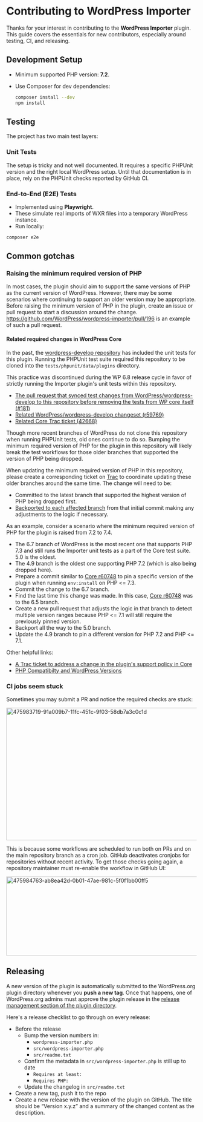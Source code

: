 # Contributing to WordPress Importer

Thanks for your interest in contributing to the **WordPress Importer** plugin.
This guide covers the essentials for new contributors, especially around testing, CI, and releasing.

## Development Setup

* Minimum supported PHP version: **7.2**.
* Use Composer for dev dependencies:

  ```bash
  composer install --dev
  npm install
  ```

## Testing

The project has two main test layers:

### Unit Tests

The setup is tricky and not well documented. It requires a specific PHPUnit version and the right
local WordPress setup. Until that documentation is in place, rely on the PHPUnit checks reported by
GitHub CI.

### End-to-End (E2E) Tests

* Implemented using **Playwright**.
* These simulate real imports of WXR files into a temporary WordPress instance.
* Run locally:

```bash
composer e2e
```

## Common gotchas

### Raising the minimum required version of PHP

In most cases, the plugin should aim to support the same versions of PHP as the current version of WordPress. However, there may be some scenarios where continuing to support an older version may be appropriate. Before raising the minimum version of PHP in the plugin, create an issue or pull request to start a discussion around the change. https://github.com/WordPress/wordpress-importer/pull/196 is an example of such a pull request.

#### Related required changes in WordPress Core

In the past, the [wordpress-develop repository](https://github.com/wordpress/wordpress-develop) has included the unit tests for this plugin. Running the PHPUnit test suite required this repository to be cloned into the `tests/phpunit/data/plugins` directory.

This practice was discontinued during the WP 6.8 release cycle in favor of strictly running the Importer plugin's unit tests within this repository.

- [The pull request that synced test changes from WordPress/wordpress-develop to this repository before removing the tests from WP core itself (#181)](https://github.com/WordPress/wordpress-importer/pull/181)
- [Related WordPress/wordpress-develop changeset (r59769)](https://core.trac.wordpress.org/changeset/59769)
- [Related Core Trac ticket (42668)](https://core.trac.wordpress.org/ticket/42668)

Though more recent branches of WordPress do not clone this repository when running PHPUnit tests, old ones continue to do so. Bumping the minimum required version of PHP for the plugin in this repository will likely break the test workflows for those older branches that supported the version of PHP being dropped.

When updating the minimum required version of PHP in this repository, please create a corresponding ticket on [Trac](https://core.trac.wordpress.org/) to coordinate updating these older branches around the same time. The change will need to be:

- Committed to the latest branch that supported the highest version of PHP being dropped first.
- [Backported to each affected branch](https://make.wordpress.org/core/handbook/best-practices/backporting-commits/) from that initial commit making any adjustments to the logic if necessary.

As an example, consider a scenario where the minimum required version of PHP for the plugin is raised from 7.2 to 7.4.
- The 6.7 branch of WordPress is the most recent one that supports PHP 7.3 and still runs the Importer unit tests as a part of the Core test suite. 5.0 is the oldest.
- The 4.9 branch is the oldest one supporting PHP 7.2 (which is also being dropped here).
- Prepare a commit similar to [Core r60748](https://core.trac.wordpress.org/changeset/60748) to pin a specific version of the plugin when running `env:install` on PHP <= 7.3.
- Commit the change to the 6.7 branch.
- Find the last time this change was made. In this case, [Core r60748](https://core.trac.wordpress.org/changeset/60748) was to the 6.5 branch.
- Create a new pull request that adjusts the logic in that branch to detect multiple version ranges because PHP <= 7.1 will still require the previously pinned version.
- Backport all the way to the 5.0 branch.
- Update the 4.9 branch to pin a different version for PHP 7.2 and PHP <= 7.1.

Other helpful links:
- [A Trac ticket to address a change in the plugin's support policy in Core](https://core.trac.wordpress.org/ticket/63983)
- [PHP Compatibilty and WordPress Versions](https://make.wordpress.org/core/handbook/references/php-compatibility-and-wordpress-versions/)

### CI jobs seem stuck

Sometimes you may submit a PR and notice the required checks are stuck:

<img width="830" height="350" alt="475983719-91a009b7-11fc-451c-9f03-58db7a3c0c1d" src="https://github.com/user-attachments/assets/ba07ab06-7304-4772-95e5-d73453b0e84c" />

This is because some workflows are scheduled to run both on PRs and on the main repository branch as a cron job. GitHub deactivates
cronjobs for repositories without recent activity. To get those checks going again, a repository maintainer must re-enable the workflow
in GitHub UI:

<img width="833" height="209" alt="475984763-ab8ea42d-0b01-47ae-981c-5f0f1bb00ff5" src="https://github.com/user-attachments/assets/aa587be3-8339-4491-9da5-6f48eb147259" />

## Releasing

A new version of the plugin is automatically submitted to the WordPress.org plugin directory
whenever you **push a new tag**. Once that happens, one of WordPress.org admins must approve
the plugin release in the [release management section of the plugin directory](https://wordpress.org/plugins/developers/releases/).

Here's a release checklist to go through on every release:

* Before the release
  * Bump the version numbers in:
      * `wordpress-importer.php`
      * `src/wordpress-importer.php`
      * `src/readme.txt`
  * Confirm the metadata in `src/wordpress-importer.php` is still up to date
     * `Requires at least:`
     * `Requires PHP:`
  * Update the changelog in `src/readme.txt`
* Create a new tag, push it to the repo
* Create a new release with the version of the plugin on GitHub. The title should
  be “Version x.y.z” and a summary of the changed content as the description.
